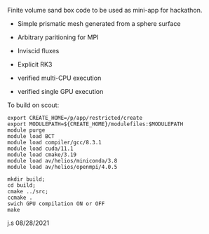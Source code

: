 Finite volume sand box code to be used as mini-app for hackathon.

 - Simple prismatic mesh generated from a sphere surface
 - Arbitrary paritioning for MPI
 - Inviscid fluxes
 - Explicit RK3

- verified multi-CPU execution
- verified single GPU execution


To build on scout:

```
export CREATE_HOME=/p/app/restricted/create
export MODULEPATH=${CREATE_HOME}/modulefiles:$MODULEPATH
module purge
module load BCT
module load compiler/gcc/8.3.1
module load cuda/11.1
module load cmake/3.19
module load av/helios/miniconda/3.8
module load av/helios/openmpi/4.0.5

mkdir build;
cd build;
cmake ../src;
ccmake .
swich GPU compilation ON or OFF
make
```

j.s 08/28/2021
